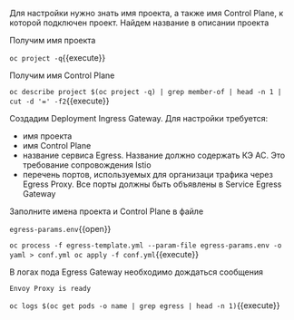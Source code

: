 Для настройки нужно знать имя проекта, а также имя Control Plane, к которой подключен проект. Найдем название в описании проекта

Получим имя проекта

`oc project -q`{{execute}}

Получим имя Control Plane

`oc describe project $(oc project -q) | grep member-of | head -n 1 | cut -d '=' -f2`{{execute}}

Создадим Deployment Ingress Gateway. Для настройки требуется:
* имя проекта
* имя Control Plane
* название сервиса Egress. Название должно содержать КЭ АС. Это требование сопровождения Istio
* перечень портов, используемых для организаци трафика через Egress Proxy. Все порты должны быть объявлены в Service Egress Gateway

Заполните имена проекта и Control Plane в файле

`egress-params.env`{{open}}

`oc process -f egress-template.yml --param-file egress-params.env -o yaml > conf.yml
oc apply -f conf.yml`{{execute}}


В логах пода Egress Gateway необходимо дождаться сообщения

`Envoy Proxy is ready`

`oc logs $(oc get pods -o name | grep egress | head -n 1)`{{execute}}
